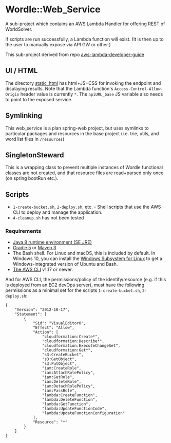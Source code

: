 # Wordle::Web_Service

A sub-project which contains an AWS Lambda Handler for offering REST of WorldSolver.

If scripts are run successfully, a Lambda function will exist.  (It is then up to the user to manually expose via API GW or other.)

This sub-project derived from repo [aws-lambda-developer-guide](https://github.com/awsdocs/aws-lambda-developer-guide/tree/main/sample-apps/java-basic)

## UI / HTML

The directory [static_html](static_html) has html+JS+CSS for invoking the endpoint and displaying results.  Note that the Lambda function's `Access-Control-Allow-Origin` header value is currently `*`.  The `apiURL_base` JS variable also needs to point to the exposed service.

## Symlinking

This web_service is a plan spring-web project, but uses symlinks to particular packages and resources in the base project (i.e. trie, utils, and word list files in `/resources`)

## SingletonSteward

This is a wrapping class to prevent multiple instances of Wordle functional classes are not created, and that resource files are read+parsed only once (on spring bootRun etc.).

## Scripts

- `1-create-bucket.sh`, `2-deploy.sh`, etc. - Shell scripts that use the AWS CLI to deploy and manage the application.
- `4-cleanup.sh` has not been tested

### Requirements

- [Java 8 runtime environment (SE JRE)](https://www.oracle.com/java/technologies/javase-downloads.html)
- [Gradle 5](https://gradle.org/releases/) or [Maven 3](https://maven.apache.org/docs/history.html)
- The Bash shell. For Linux and macOS, this is included by default. In Windows 10, you can install the [Windows Subsystem for Linux](https://docs.microsoft.com/en-us/windows/wsl/install-win10) to get a Windows-integrated version of Ubuntu and Bash.
- [The AWS CLI](https://docs.aws.amazon.com/cli/latest/userguide/cli-chap-install.html) v1.17 or newer.

And for AWS CLI, the permissions/policy of the identify/resource (e.g. if this is deployed from an EC2 devOps server), must have the following permissions as a minimal set for the scripts `1-create-bucket.sh`, `2-deploy.sh`:

```
{
    "Version": "2012-10-17",
    "Statement": [
        {
            "Sid": "VisualEditor0",
            "Effect": "Allow",
            "Action": [
                "cloudformation:Create*",
                "cloudformation:Describe*",
                "cloudformation:ExecuteChangeSet",
                "cloudformation:Get*",
                "s3:CreateBucket",
                "s3:GetObject",
                "s3:PutObject",
                "iam:CreateRole",
                "iam:AttachRolePolicy",
                "iam:GetRole",
                "iam:DeleteRole",
                "iam:DetachRolePolicy",
                "iam:PassRole",
                "lambda:CreateFunction",
                "lambda:DeleteFunction",
                "lambda:GetFunction",
                "lambda:UpdateFunctionCode",
                "lambda:UpdateFunctionConfiguration"
            ],
            "Resource": "*"
        }
    ]
}
```